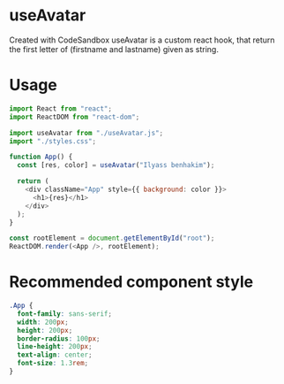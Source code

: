# useAvatar
Created with CodeSandbox
useAvatar is a custom react hook, that return the first letter of (firstname and lastname) given as string.
# Usage
```javascript
import React from "react";
import ReactDOM from "react-dom";

import useAvatar from "./useAvatar.js";
import "./styles.css";

function App() {
  const [res, color] = useAvatar("Ilyass benhakim");

  return (
    <div className="App" style={{ background: color }}>
      <h1>{res}</h1>
    </div>
  );
}

const rootElement = document.getElementById("root");
ReactDOM.render(<App />, rootElement);

```
# Recommended component style
```css
.App {
  font-family: sans-serif;
  width: 200px;
  height: 200px;
  border-radius: 100px;
  line-height: 200px;
  text-align: center;
  font-size: 1.3rem;
}
```
